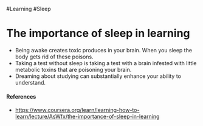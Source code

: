 #Learning #Sleep

# The importance of sleep in learning
- Being awake creates toxic produces in your brain. When you sleep the body gets rid of these poisons.
- Taking a test without sleep is taking a test with a brain infested with little metabolic toxins that are poisoning your brain.
- Dreaming about studying can substantially enhance your ability to understand.

#### References
- https://www.coursera.org/learn/learning-how-to-learn/lecture/AsWfx/the-importance-of-sleep-in-learning